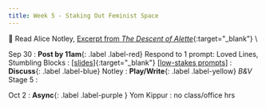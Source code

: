 ```yaml
---
title: Week 5 - Staking Out Feminist Space
---
```


📖 Read Alice Notley, [Excerpt from *The Descent of Alette*](/assets/pdfs/notley_descent_of_alette_bk1_excerpt.pdf){:target="_blank"} \\

Sep 30
: **Post by 11am**{: .label .label-red} Respond to 1 prompt: Loved Lines, Stumbling Blocks
  : [[slides]](#){:target="_blank"}  [[low-stakes prompts](/prompts.md)]
: **Discuss**{: .label .label-blue} Notley
: **Play/Write**{: .label .label-yellow} *B&V* Stage 5
  : &nbsp;

  
Oct 2
: **Async**{: .label .label-purple } Yom Kippur
  : no class/office hrs